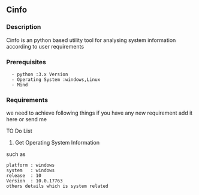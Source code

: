## Cinfo

### Description
 Cinfo is an python based utility tool for analysing system information according to user requirements
 
 
### Prerequisites
```
  - python :3.x Version
  - Operating System :windows,Linux
  - Mind
```

### Requirements
we need to achieve following things if you have any new requirement add it here or send me 

TO Do List

1. Get Operating System Information

such as
```
platform : windows
system   : windows
release  : 10
Version  : 10.0.17763
others details which is system related
```
